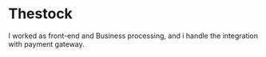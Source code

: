 # Thestock
I worked as front-end and Business processing, and i handle the integration with payment gateway. 
